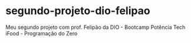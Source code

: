 # segundo-projeto-dio-felipao
Meu segundo projeto com prof. Felipão da DIO - Bootcamp Potência Tech iFood - Programação do Zero
